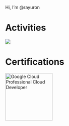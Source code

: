 Hi, I’m @rayuron

# Activities
<a href="https://github.com/anuraghazra/github-readme-stats">
  <img src="https://github-readme-stats.vercel.app/api?username=rayuron&count_private=true&show_icons=true&theme=radical" />
</a>
<!-- <a href="https://github.com/anuraghazra/github-readme-stats">
  <img align="left" src="https://github-readme-stats.vercel.app/api/top-langs/?username=rayuron&theme=radical" />
</a>
 -->
 
 # Certifications
 
<a href="https://www.credential.net/4a732615-8eac-4ec4-90ba-96682e0e2fbb">
<img src="https://badges.images.credential.net/1553628231412105.png" alt="Google Cloud Professional Cloud Developer" title="" width="150" height="150">
</a>
